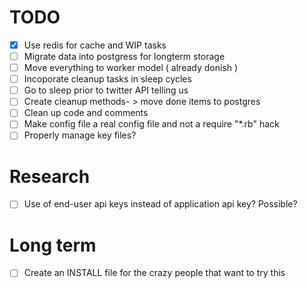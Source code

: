 TODO
=================

 - [X] Use redis for cache and WIP tasks
 - [ ] Migrate data into postgress for longterm storage
 - [ ] Move everything to worker model ( already donish )
 - [ ] Incoporate cleanup tasks in sleep cycles
 - [ ] Go to sleep prior to twitter API telling us
 - [ ] Create cleanup methods- > move done items to postgres
 - [ ] Clean up code and comments
 - [ ] Make config file a real config file and not a require "*.rb" hack
 - [ ] Properly manage key files?

Research
========
 - [ ] Use of end-user api keys instead of application api key? Possible?

Long term
==========
 - [ ] Create an INSTALL file for the crazy people that want to try this


  
